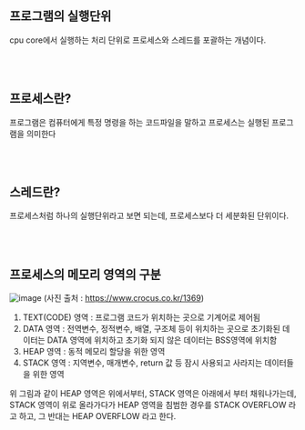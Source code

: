 ## 프로그램의 실행단위

cpu core에서 실행하는 처리 단위로 프로세스와 스레드를 포괄하는 개념이다.


<br></br>
## 프로세스란?

프로그램은 컴퓨터에게 특정 명령을 하는 코드파일을 말하고 프로세스는 실행된 프로그램을 의미한다


<br></br>
## 스레드란?

프로세스처럼 하나의 실행단위라고 보면 되는데, 프로세스보다 더 세분화된 단위이다.


<br></br>
## 프로세스의 메모리 영역의 구분

![image](https://user-images.githubusercontent.com/77263282/134285155-9c9f5da3-0355-4483-9a90-85b84a723182.png)
(사진 출처 : https://www.crocus.co.kr/1369)

1) TEXT(CODE) 영역 : 프로그램 코드가 위치하는 곳으로 기계어로 제어됨
2) DATA 영역 : 전역변수, 정적변수, 배열, 구조체 등이 위치하는 곳으로 초기화된 데이터는 DATA 영역에 위치하고 초기화 되지 않은 데이터는 BSS영역에 위치함
3) HEAP 영역 : 동적 메모리 할당을 위한 영역
4) STACK 영역 : 지역변수, 매개변수, return 값 등 잠시 사용되고 사라지는 데이터들을 위한 영역

위 그림과 같이 HEAP 영역은 위에서부터, STACK 영역은 아래에서 부터 채워나가는데, STACK 영역이 위로 올라가다가 HEAP 영역을 침범한 경우를 STACK OVERFLOW 라고 하고, 그 반대는 HEAP OVERFLOW 라고 한다.
